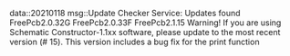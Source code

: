 data::20210118
msg::Update Checker Service:
Updates found
FreePcb2.0.32G
FreePcb2.0.33F
FreePcb2.1.15
Warning! If you are using Schematic Constructor-1.1xx software, please update to the most recent version (# 15). This version includes a bug fix for the print function
